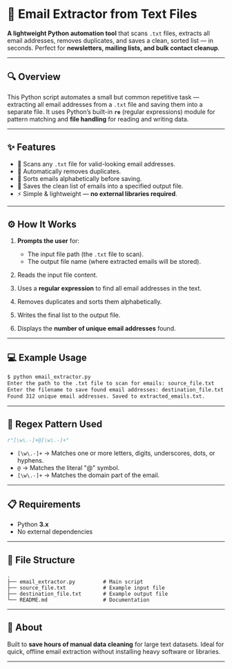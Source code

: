 # 📧 Email Extractor from Text Files

**A lightweight Python automation tool** that scans `.txt` files, extracts all email addresses, removes duplicates, and saves a clean, sorted list — in seconds. Perfect for **newsletters, mailing lists, and bulk contact cleanup**.

---

## 🔍 Overview

This Python script automates a small but common repetitive task — extracting all email addresses from a `.txt` file and saving them into a separate file.
It uses Python’s built-in **`re`** (regular expressions) module for pattern matching and **file handling** for reading and writing data.

---

## ✨ Features

* 📂 Scans any `.txt` file for valid-looking email addresses.
* 🧹 Automatically removes duplicates.
* 📑 Sorts emails alphabetically before saving.
* 💾 Saves the clean list of emails into a specified output file.
* ⚡ Simple & lightweight — **no external libraries required**.

---

## ⚙ How It Works

1. **Prompts the user** for:

   * The input file path (the `.txt` file to scan).
   * The output file name (where extracted emails will be stored).
2. Reads the input file content.
3. Uses a **regular expression** to find all email addresses in the text.
4. Removes duplicates and sorts them alphabetically.
5. Writes the final list to the output file.
6. Displays the **number of unique email addresses** found.

---

## 💻 Example Usage

```bash
$ python email_extractor.py
Enter the path to the .txt file to scan for emails: source_file.txt
Enter the filename to save found email addresses: destination_file.txt
Found 312 unique email addresses. Saved to extracted_emails.txt.
```

---

## 🧠 Regex Pattern Used

```python
r"[\w\.-]+@[\w\.-]+"
```

* `[\w\.-]+` → Matches one or more letters, digits, underscores, dots, or hyphens.
* `@` → Matches the literal "@" symbol.
* `[\w\.-]+` → Matches the domain part of the email.

---

## 📋 Requirements

* Python **3.x**
* No external dependencies

---

## 📂 File Structure

```
.
├── email_extractor.py         # Main script
├── source_file.txt            # Example input file
├── destination_file.txt       # Example output file
└── README.md                  # Documentation
```

---

## 📌 About

Built to **save hours of manual data cleaning** for large text datasets. Ideal for quick, offline email extraction without installing heavy software or libraries.

---
